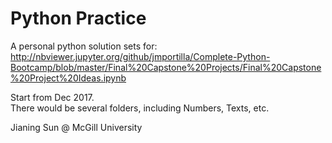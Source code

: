 # Python Practice
A personal python solution sets for:  
http://nbviewer.jupyter.org/github/jmportilla/Complete-Python-Bootcamp/blob/master/Final%20Capstone%20Projects/Final%20Capstone%20Project%20Ideas.ipynb

Start from Dec 2017.   
There would be several folders, including Numbers, Texts, etc.   

Jianing Sun 
@ McGill University
